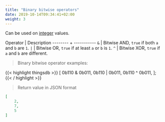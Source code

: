```yaml
---
title: "Binary bitwise operators"
date: 2019-10-14T09:34:41+02:00
weight: 3
---
```


Can be used on [integer](../../data-types/integer) values.

Operator | Description
-------- + -----------
`&` | Bitwise AND, `true` if both `a` and `b` are `1`.
<code>&#124;</code> | Bitwise OR, `true` if at least `a` or `b` is `1`.
`^` | Bitwise XOR, `true` if `a` and `b` are different.

> Binary bitwise operator examples:

{{< highlight thingsdb >}}
[
    0b110 & 0b011,
    0b110 | 0b011,
    0b110 ^ 0b011,
];
{{< / highlight >}}

> Return value in JSON format

```json
[
    2,
    7,
    5
]
```
